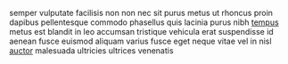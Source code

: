 semper vulputate facilisis non non nec sit purus metus ut rhoncus proin dapibus
pellentesque commodo phasellus quis lacinia purus nibh
[tempus](generated_webpages/eleifend2.md) metus est blandit in leo accumsan
tristique vehicula erat suspendisse id aenean fusce euismod aliquam varius
fusce eget neque vitae vel in nisl [auctor](generated_webpages/et19.md)
malesuada ultricies ultrices venenatis